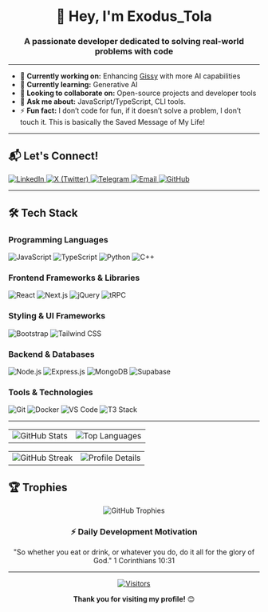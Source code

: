 <!-- Header Section -->
<div align="center">
  
# 👋 Hey, I'm Exodus_Tola

### A passionate developer dedicated to solving real-world problems with code 


</div>

---

- 🔭 **Currently working on:** Enhancing [Gissy](https://github.com/exodus-tola-mindCoder/gissy) with more AI capabilities  
- 🌱 **Currently learning:** Generative AI  
- 👯 **Looking to collaborate on:** Open-source projects and developer tools  
- 💬 **Ask me about:** JavaScript/TypeScript, CLI tools.
- ⚡ **Fun fact:** I don’t code for fun, if it doesn’t solve a problem, I don’t touch it. This is basically the Saved Message of My Life!

---

## 📬 Let's Connect!

<p align="left">
  <a href="https://www.linkedin.com/in/exodus-tola" target="_blank">
    <img src="https://img.shields.io/badge/LinkedIn-0077B5?style=for-the-badge&logo=linkedin&logoColor=white" alt="LinkedIn">
  </a>
  <a href="https://x.com/Exodus_Tola" target="_blank">
    <img src="https://img.shields.io/badge/X-000000?style=for-the-badge&logo=x&logoColor=white" alt="X (Twitter)">
  </a>
  <a href="https://t.me/Exodus_Tola" target="_blank">
    <img src="https://img.shields.io/badge/Telegram-2CA5E0?style=for-the-badge&logo=telegram&logoColor=white" alt="Telegram">
  </a>
  <a href="mailto:exodustolaa@gmail.com" target="_blank">
    <img src="https://img.shields.io/badge/Email-D14836?style=for-the-badge&logo=gmail&logoColor=white" alt="Email">
  </a>
  <a href="https://github.com/exodus-tola-mindCoder" target="_blank">
    <img src="https://img.shields.io/badge/GitHub-100000?style=for-the-badge&logo=github&logoColor=white" alt="GitHub">
  </a>
</p>

---

## 🛠️ Tech Stack

### Programming Languages
![JavaScript](https://img.shields.io/badge/JavaScript-F7DF1E?style=for-the-badge&logo=javascript&logoColor=black)
![TypeScript](https://img.shields.io/badge/TypeScript-007ACC?style=for-the-badge&logo=typescript&logoColor=white)
![Python](https://img.shields.io/badge/Python-3776AB?style=for-the-badge&logo=python&logoColor=white)
![C++](https://img.shields.io/badge/C++-00599C?style=for-the-badge&logo=c%2B%2B&logoColor=white)

### Frontend Frameworks & Libraries
![React](https://img.shields.io/badge/React-20232A?style=for-the-badge&logo=react&logoColor=61DAFB)
![Next.js](https://img.shields.io/badge/Next.js-000000?style=for-the-badge&logo=nextdotjs&logoColor=white)
![jQuery](https://img.shields.io/badge/jQuery-0769AD?style=for-the-badge&logo=jquery&logoColor=white)
![tRPC](https://img.shields.io/badge/tRPC-2596BE?style=for-the-badge&logo=trpc&logoColor=white)

### Styling & UI Frameworks
![Bootstrap](https://img.shields.io/badge/Bootstrap-7952B3?style=for-the-badge&logo=bootstrap&logoColor=white)
![Tailwind CSS](https://img.shields.io/badge/Tailwind_CSS-38B2AC?style=for-the-badge&logo=tailwind-css&logoColor=white)

### Backend & Databases
![Node.js](https://img.shields.io/badge/Node.js-339933?style=for-the-badge&logo=nodedotjs&logoColor=white)
![Express.js](https://img.shields.io/badge/Express.js-000000?style=for-the-badge&logo=express&logoColor=white)
![MongoDB](https://img.shields.io/badge/MongoDB-47A248?style=for-the-badge&logo=mongodb&logoColor=white)
![Supabase](https://img.shields.io/badge/Supabase-3ECF8E?style=for-the-badge&logo=supabase&logoColor=white)

### Tools & Technologies
![Git](https://img.shields.io/badge/Git-F05032?style=for-the-badge&logo=git&logoColor=white)
![Docker](https://img.shields.io/badge/Docker-2496ED?style=for-the-badge&logo=docker&logoColor=white)
![VS Code](https://img.shields.io/badge/VS_Code-007ACC?style=for-the-badge&logo=visual-studio-code&logoColor=white)
![T3 Stack](https://img.shields.io/badge/T3_Stack-000000?style=for-the-badge&logo=nextdotjs&logoColor=white)

---



<div align="center">
  <table>
    <tr>
      <td><img src="https://github-readme-stats.vercel.app/api?username=exodus-tola-mindCoder&show_icons=true&theme=dracula&hide_rank=false&include_all_commits=true2025&count_private=true&custom_title=Exodus_Tola's%20GitHub%20Stats" alt="GitHub Stats" /></td>
      <td><img src="https://github-readme-stats.vercel.app/api/top-langs/?username=exodus-tola-mindCoder&layout=compact&theme=dracula" alt="Top Languages" /></td>
    </tr>
  </table>
</div>

<div align="center">
  <table>
    <tr>
      <td>
        <img src="https://streak-stats.demolab.com?user=exodus-tola-mindCoder&theme=dracula&fire=FF4500" alt="GitHub Streak" />
      </td>
      <td>
        <img src="https://github-profile-summary-cards.vercel.app/api/cards/profile-details?username=exodus-tola-mindCoder&theme=dracula" alt="Profile Details" />
      </td>
    </tr>
  </table>
</div>


## 🏆 Trophies

<div align="center">
  <img src="https://github-trophies.vercel.app/?username=exodus-tola-mindCoder" alt="GitHub Trophies" />
</div>


<div align="center">

### ⚡️ Daily Development Motivation

"So whether you eat or drink, or whatever you do, do it all for the glory of God." 1 Corinthians 10:31  

</div>

---

<div align="center">

[![Visitors](https://api.visitorbadge.io/api/visitors?path=https%3A%2F%2Fgithub.com%2Fexodus-tola-mindCoder&label=Visitors&countColor=%23263759)](https://visitorbadge.io/status?path=https%3A%2F%2Fgithub.com%2Fexodus-tola-mindCoder)

**Thank you for visiting my profile!** 😊

</div>
